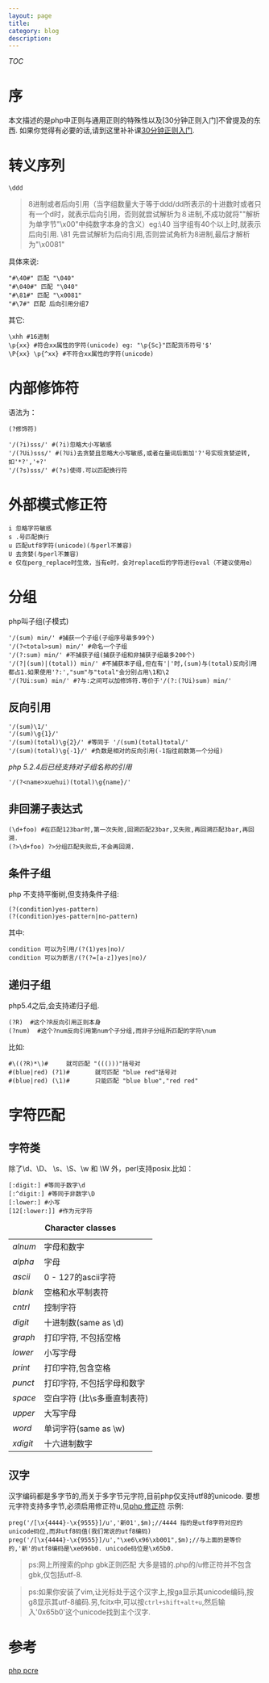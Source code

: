```yaml
---
layout: page
title:	
category: blog
description: 
---
```

$TOC$

# 序
本文描述的是php中正则与通用正则的特殊性以及[30分钟正则入门]不曾提及的东西.
如果你觉得有必要的话,请到这里补补课[30分钟正则入门](http://deerchao.net/tutorials/regex/regex.htm).

# 转义序列

	\ddd 

>8进制或者后向引用（当字组数量大于等于ddd/dd所表示的十进数时或者只有一个d时，就表示后向引用，否则就尝试解析为８进制,不成功就将"\"解析为单字节"\x00"中纯数字本身的含义）eg:\40 当字组有40个以上时,就表示后向引用. \81 先尝试解析为后向引用,否则尝试角析为8进制,最后才解析为"\x0081"

具体来说:
	
	"#\40#" 匹配 "\040"
	"#\040#" 匹配 "\040"
	"#\81#" 匹配 "\x0081"
	"#\7#" 匹配 后向引用分组7

其它:

	\xhh #16进制
	\p{xx} #符合xx属性的字符(unicode) eg: "\p{Sc}"匹配货币符号'$'
	\P{xx} \p{^xx} #不符合xx属性的字符(unicode)
	

# 内部修饰符
语法为：
	
	(?修饰符)

	'/(?i)sss/' #(?i)忽略大小写敏感
	'/(?Ui)sss/' #(?Ui)去贪婪且忽略大小写敏感,或者在量词后面加'?'号实现贪婪逆转,如'*?','+?' 
	'/(?s)sss/' #(?s)使得.可以匹配换行符

# 外部模式修正符
	
	i 忽略字符敏感
	s .号匹配换行
	u 匹配utf8字符(unicode)(与perl不兼容)
	U 去贪婪(与perl不兼容)
	e 仅在perg_replace时生效，当有e时，会对replace后的字符进行eval（不建议使用e）

# 分组
php叫子组(子模式)

	'/(sum) min/' #捕获一个子组(子组序号最多99个)
	'/(?<total>sum) min/' #命名一个子组
	'/(?:sum) min/' #不捕获子组(捕获子组和非捕获子组最多200个)
	'/(?|(sum)|(total)) min/' #不捕获本子组,但在有'|'时,(sum)与(total)反向引用都占1.如果使用'?:',"sum"与"total"会分别占用\1和\2
	'/(?Ui:sum) min/' #?与:之间可以加修饰符.等价于'/(?:(?Ui)sum) min/'

## 反向引用
	
	'/(sum)\1/'
	'/(sum)\g{1}/'
	'/(sum)(total)\g{2}/' #等同于 '/(sum)(total)total/' 
	'/(sum)(total)\g{-1}/' #负数是相对的反向引用(-1指往前数第一个分组)

*php 5.2.4后已经支持对子组名称的引用*

	'/(?<name>xuehui)(total)\g{name}/' 

## 非回溯子表达式

	(\d+foo) #在匹配123bar时,第一次失败,回溯匹配23bar,又失败,再回溯匹配3bar,再回溯.
	(?>\d+foo) ?>分组匹配失败后,不会再回溯.
## 条件子组
php 不支持平衡树,但支持条件子组:

	(?(condition)yes-pattern)
	(?(condition)yes-pattern|no-pattern)

其中:
	
	condition 可以为引用/(?(1)yes|no)/
	condition 可以为断言/(?(?=[a-z])yes|no)/

## 递归子组
php5.4之后,会支持递归子组.

	(?R)  #这个?R反向引用正则本身	
	(?num)  #这个?num反向引用第num个子分组,而非子分组所匹配的字符\num

比如:
	
	#\((?R)*\)#		就可匹配 "((()))"括号对
	#(blue|red) (?1)#		就可匹配 "blue red"括号对
	#(blue|red) (\1)#		只能匹配 "blue blue","red red"

# 字符匹配
## 字符类
除了\d、\D、 \s、\S、\w 和 \W 外，perl支持posix.比如：

	[:digit:] #等同于数字\d
	[:^digit:] #等同于非数字\D
	[:lower:] #小写
	[12[:lower:]] #作为元字符


<table class="doctable table"> <caption><strong>Character classes</strong></caption> <tbody class="tbody"> <tr><td><em>alnum</em></td><td>字母和数字</td></tr> <tr><td><em>alpha</em></td><td>字母</td></tr> <tr><td><em>ascii</em></td><td>0 - 127的ascii字符</td></tr> <tr><td><em>blank</em></td><td>空格和水平制表符</td></tr> <tr><td><em>cntrl</em></td><td>控制字符</td></tr> <tr><td><em>digit</em></td><td>十进制数(same as \d)</td></tr> <tr><td><em>graph</em></td><td>打印字符, 不包括空格</td></tr> <tr><td><em>lower</em></td><td>小写字母</td></tr> <tr><td><em>print</em></td><td>打印字符,包含空格</td></tr> <tr><td><em>punct</em></td><td>打印字符, 不包括字母和数字</td></tr> <tr><td><em>space</em></td><td>空白字符 (比\s多垂直制表符)</td></tr> <tr><td><em>upper</em></td><td>大写字母</td></tr> <tr><td><em>word</em></td><td>单词字符(same as \w)</td></tr> <tr><td><em>xdigit</em></td><td>十六进制数字</td></tr> </tbody> </table>

## 汉字
汉字编码都是多字节的,而关于多字节元字符,目前php仅支持utf8的unicode.
要想元字符支持多字节,必须启用修正符u,见[php 修正符](http://php.net/manual/zh/reference.pcre.pattern.modifiers.php)
示例:
	
	preg('/[\x{4444}-\x{9555}]/u','新01',$m);//4444 指的是utf8字符对应的unicode码位,而非utf8码值(我们常说的utf8编码)
	preg('/[\x{4444}-\x{9555}]/u',"\xe6\x96\xb001",$m);//与上面的是等价的,'新'的utf8编码是\xe696b0. unicode码位是\x65b0.

>ps:网上所搜索的php gbk正则匹配 大多是错的.php的/u修正符并不包含gbk,仅包括utf-8.

>ps:如果你安装了vim,让光标处于这个汉字上,按ga显示其unicode编码,按g8显示其utf-8编码.另,fcitx中,可以按`ctrl+shift+alt+u`,然后输入'0x65b0'这个unicode找到主个汉字.


# 参考
[php pcre]

[php pcre]: http://www.php.net/manual/zh/reference.pcre.pattern.syntax.php
